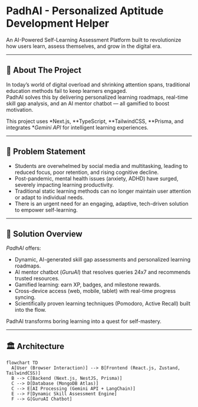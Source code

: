 # PadhAI - Personalized Aptitude Development Helper

An AI-Powered Self-Learning Assessment Platform built to revolutionize how users learn, assess themselves, and grow in the digital era.

---

## 🚀 About The Project

In today’s world of digital overload and shrinking attention spans, traditional education methods fail to keep learners engaged.  
PadhAI solves this by delivering personalized learning roadmaps, real-time skill gap analysis, and an AI mentor chatbot — all gamified to boost motivation.

This project uses *Next.js, **TypeScript, **TailwindCSS, **Prisma, and integrates **Gemini API* for intelligent learning experiences.

---

## 🧠 Problem Statement

- Students are overwhelmed by social media and multitasking, leading to reduced focus, poor retention, and rising cognitive decline.
- Post-pandemic, mental health issues (anxiety, ADHD) have surged, severely impacting learning productivity.
- Traditional static learning methods can no longer maintain user attention or adapt to individual needs.
- There is an urgent need for an engaging, adaptive, tech-driven solution to empower self-learning.

---

## 🎯 Solution Overview

*PadhAI* offers:
- Dynamic, AI-generated skill gap assessments and personalized learning roadmaps.
- AI mentor chatbot (*GuruAI*) that resolves queries 24x7 and recommends trusted resources.
- Gamified learning: earn XP, badges, and milestone rewards.
- Cross-device access (web, mobile, tablet) with real-time progress syncing.
- Scientifically proven learning techniques (Pomodoro, Active Recall) built into the flow.

PadhAI transforms boring learning into a quest for self-mastery.

---

## 🏛 Architecture

```mermaid
flowchart TD
  A[User (Browser Interaction)] --> B[Frontend (React.js, Zustand, TailwindCSS)]
  B --> C[Backend (Next.js, NestJS, Prisma)]
  C --> D[Database (MongoDB Atlas)]
  C --> E[AI Processing (Gemini API + LangChain)]
  E --> F[Dynamic Skill Assessment Engine]
  F --> G[GuruAI Chatbot]
```
